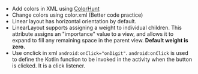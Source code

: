 - Add colors in XML using [ColorHunt](https://colorhunt.co/)
- Change colors using color.xml (Better code practice)
- Linear layout has horizontal orientation by default.
- LinearLayout supports assigning a weight to individual children. This attribute assigns an "importance" value to a view, and allows it to expand to fill any remaining
  space in the parent view. **Default weight is zero.**
- Use onclick in xml `android:onClick="onDigit"`. `android:onClick` is used to define the Kotlin function to be invoked in the activity when the button is clicked.
  It is a click listener.
